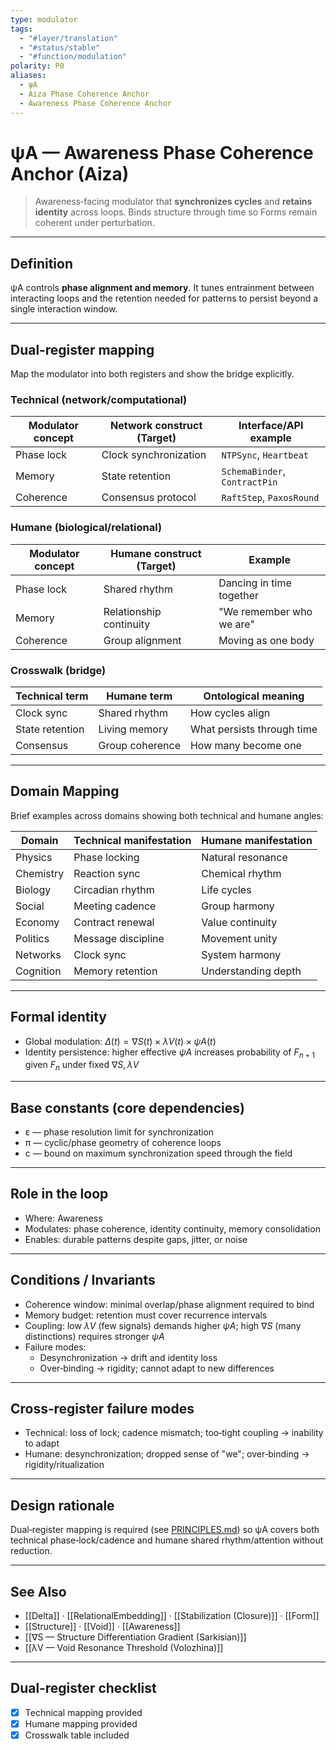 ```yaml
---
type: modulator
tags:
  - "#layer/translation"
  - "#status/stable"
  - "#function/modulation"
polarity: P0
aliases:
  - ψA
  - Aiza Phase Coherence Anchor
  - Awareness Phase Coherence Anchor
---
```


# ψA — Awareness Phase Coherence Anchor (Aiza)

> Awareness‑facing modulator that **synchronizes cycles** and **retains identity** across loops.
> Binds structure through time so Forms remain coherent under perturbation.

---

## Definition

ψA controls **phase alignment and memory**. It tunes entrainment between interacting loops and the
retention needed for patterns to persist beyond a single interaction window.

---

## Dual‑register mapping

Map the modulator into both registers and show the bridge explicitly.

### Technical (network/computational)

| Modulator concept | Network construct (Target) | Interface/API example |
|------------------|---------------------------|----------------------|
| Phase lock | Clock synchronization | `NTPSync`, `Heartbeat` |
| Memory | State retention | `SchemaBinder`, `ContractPin` |
| Coherence | Consensus protocol | `RaftStep`, `PaxosRound` |

### Humane (biological/relational)

| Modulator concept | Humane construct (Target) | Example |
|------------------|---------------------------|---------|
| Phase lock | Shared rhythm | Dancing in time together |
| Memory | Relationship continuity | "We remember who we are" |
| Coherence | Group alignment | Moving as one body |

### Crosswalk (bridge)

| Technical term | Humane term | Ontological meaning |
|---------------|-------------|-------------------|
| Clock sync | Shared rhythm | How cycles align |
| State retention | Living memory | What persists through time |
| Consensus | Group coherence | How many become one |

---

## Domain Mapping

Brief examples across domains showing both technical and humane angles:

| Domain | Technical manifestation | Humane manifestation |
|--------|------------------------|---------------------|
| Physics | Phase locking | Natural resonance |
| Chemistry | Reaction sync | Chemical rhythm |
| Biology | Circadian rhythm | Life cycles |
| Social | Meeting cadence | Group harmony |
| Economy | Contract renewal | Value continuity |
| Politics | Message discipline | Movement unity |
| Networks | Clock sync | System harmony |
| Cognition | Memory retention | Understanding depth |

---

## Formal identity

- Global modulation: $\Delta(t) = ∇S(t) \times λV(t) \times ψA(t)$
- Identity persistence: higher effective $ψA$ increases probability of $F_{n+1}$ given $F_n$ under fixed $∇S, λV$

---

## Base constants (core dependencies)

- ε — phase resolution limit for synchronization
- π — cyclic/phase geometry of coherence loops
- c — bound on maximum synchronization speed through the field

---

## Role in the loop

- Where: Awareness
- Modulates: phase coherence, identity continuity, memory consolidation
- Enables: durable patterns despite gaps, jitter, or noise

---

## Conditions / Invariants

- Coherence window: minimal overlap/phase alignment required to bind
- Memory budget: retention must cover recurrence intervals
- Coupling: low $λV$ (few signals) demands higher $ψA$; high $∇S$ (many distinctions) requires stronger $ψA$
- Failure modes:
  - Desynchronization → drift and identity loss
  - Over‑binding → rigidity; cannot adapt to new differences

---

## Cross‑register failure modes

- Technical: loss of lock; cadence mismatch; too‑tight coupling → inability to adapt
- Humane: desynchronization; dropped sense of "we"; over‑binding → rigidity/ritualization

---

## Design rationale

Dual‑register mapping is required (see [PRINCIPLES.md](../../../../../../PRINCIPLES.md)) so ψA covers both technical phase‑lock/cadence and humane shared rhythm/attention without reduction.

---

## See Also

- [[Delta]] · [[RelationalEmbedding]] · [[Stabilization (Closure)]] · [[Form]]
- [[Structure]] · [[Void]] · [[Awareness]]
- [[∇S — Structure Differentiation Gradient (Sarkisian)]]
- [[λV — Void Resonance Threshold (Volozhina)]]

---

## Dual‑register checklist

- [x] Technical mapping provided
- [x] Humane mapping provided
- [x] Crosswalk table included